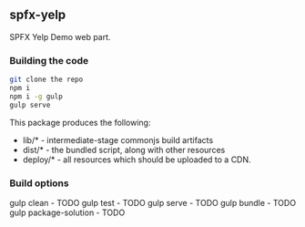 ## spfx-yelp

SPFX Yelp Demo web part.

### Building the code

```bash
git clone the repo
npm i
npm i -g gulp
gulp serve
```

This package produces the following:

* lib/* - intermediate-stage commonjs build artifacts
* dist/* - the bundled script, along with other resources
* deploy/* - all resources which should be uploaded to a CDN.

### Build options

gulp clean - TODO
gulp test - TODO
gulp serve - TODO
gulp bundle - TODO
gulp package-solution - TODO
